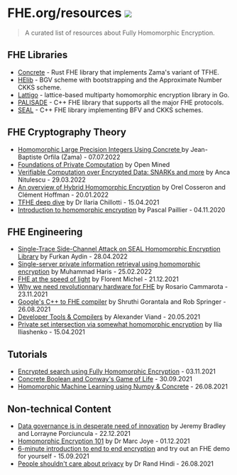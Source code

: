 # FHE.org/resources <a href="https://fhe.org"><img src="https://img.shields.io/badge/Visit-Website-%231231EA"></a>
> A curated list of resources about Fully Homomorphic Encryption.

## FHE Libraries
- <a href="https://github.com/zama-ai/concrete">Concrete</a> - Rust FHE library that implements Zama's variant of TFHE.
- <a href="https://github.com/HomEnc/HElib">HElib</a> - BGV scheme with bootstrapping and the Approximate Number CKKS scheme.
- <a href="https://github.com/ldsec/lattigo">Lattigo</a> - lattice-based multiparty homomorphic encryption library in Go.
- <a href="https://palisade-crypto.org/software-library/">PALISADE</a> - C++ FHE library that supports all the major FHE protocols.
- <a href="https://github.com/microsoft/SEAL">SEAL</a> - C++ FHE library implementing BFV and CKKS schemes.


## FHE Cryptography Theory
- <a href="https://fhe.org/talks/homomorphic-large-precision-integers-using-concrete" target="_blank">Homomorphic Large Precision Integers Using Concrete
</a> by Jean-Baptiste Orfila (Zama) - 07.07.2022
- <a href="https://courses.openmined.org/courses/foundations-of-private-computation" target="_blank">Foundations of Private Computation</a> by Open Mined
- <a href="https://fhe.org/talks/verifiable-computation-over-encrypted-data" target="_blank">Verifiable Computation over Encrypted Data: SNARKs and more</a> by Anca Nitulescu - 29.03.2022
- <a href="https://fhe.org/talks/hybrid-homomorphic-encryption-by-orel-cosseron-and-clement-hoffmann" target="_blank">An overview of Hybrid Homomorphic Encryption</a> by Orel Cosseron and Clément Hoffman - 20.01.2022
- <a href="/talks/tfhe-deep-dive-by-ilaria-chillotti" target="_blank">TFHE deep dive</a> by Dr Ilaria Chillotti - 15.04.2021
- <a href="/talks/introduction-to-fhe-by-pascal-paillier" target="_blank">Introduction to homomorphic encryption</a> by Pascal Paillier - 04.11.2020

## FHE Engineering
- <a href="https://fhe.org/talks/Single-Trace-Side-Channel-Attack-on-SEAL-Homomorphic-Encryption-Library">Single-Trace Side-Channel Attack on SEAL Homomorphic Encryption Library</a> by Furkan Aydin - 28.04.2022
- <a href="https://fhe.org/talks/single-server-private-information-retrieval-using-homomorphic-encryption">Single-server private information retrieval using homomorphic encryption</a> by Muhammad Haris - 25.02.2022
- <a href="https://fhe.org/talks/fhe-at-the-speed-of-light">FHE at the speed of light</a> by Florent Michel - 21.12.2021
- <a href="https://fhe.org/talks/why-we-need-revolutionary-hardware-for-fhe">Why we need revolutionnary hardware for FHE</a> by Rosario Cammarota - 23.11.2021
- <a href="/talks/googles-c-to-fhe-transpiler-by-shruthi-gorantala-and-rob-springer" target="_blank">Google's C++ to FHE compiler</a> by Shruthi Gorantala and Rob Springer - 26.08.2021
- <a href="/talks/fhe-development-tools-by-alexander-viand" target="_blank">Developer Tools & Compilers</a> by Alexander Viand - 20.05.2021
- <a href="https://fhe.org/talks/private-set-intersection">Private set intersection via somewhat homomorphic encryption</a> by Ilia Iliashenko - 15.04.2021

## Tutorials
- <a href="https://medium.com/optalysys/encrypted-search-using-fully-homomorphic-encryption-4431e987ba40">Encrypted search using Fully Homomorphic Encryption</a> - 03.11.2021
- <a href="https://medium.com/p/f2bcfd614131/">Concrete Boolean and Conway's Game of Life</a> - 30.09.2021
- <a href="/talks/running-numpy-programs-homomorphically-by-rand-hindi-ayoub-benaissa-and-samuel-tap" target="">Homomorphic Machine Learning using Numpy & Concrete</a> - 26.08.2021

## Non-technical Content
- <a href="https://www.zama.ai/post/data-governance-is-in-desperate-need-of-innovation">Data governance is in desperate need of innovation</a> by Jeremy Bradley and Lorrayne Porciuncula - 22.12.2021
- <a href="https://www.zama.ai/post/homomorphic-encryption-101">Homomorphic Encryption 101</a> by Dr Marc Joye - 01.12.2021
- <a href="https://6min.zama.ai/" target="_blank">6-minute introduction to end to end encryption</a> and try out an FHE demo for yourself - 15.09.2021
- <a href="https://www.zama.ai/post/people-should-not-care-about-privacy" target="_blank">People shouldn't care about privacy</a> by Dr Rand Hindi - 26.08.2021
